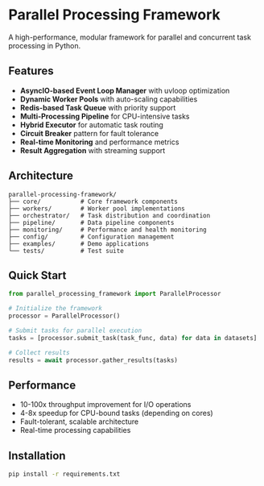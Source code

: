 # Parallel Processing Framework

A high-performance, modular framework for parallel and concurrent task processing in Python.

## Features

- **AsyncIO-based Event Loop Manager** with uvloop optimization
- **Dynamic Worker Pools** with auto-scaling capabilities
- **Redis-based Task Queue** with priority support
- **Multi-Processing Pipeline** for CPU-intensive tasks
- **Hybrid Executor** for automatic task routing
- **Circuit Breaker** pattern for fault tolerance
- **Real-time Monitoring** and performance metrics
- **Result Aggregation** with streaming support

## Architecture

```
parallel-processing-framework/
├── core/           # Core framework components
├── workers/        # Worker pool implementations
├── orchestrator/   # Task distribution and coordination
├── pipeline/       # Data pipeline components
├── monitoring/     # Performance and health monitoring
├── config/         # Configuration management
├── examples/       # Demo applications
└── tests/          # Test suite
```

## Quick Start

```python
from parallel_processing_framework import ParallelProcessor

# Initialize the framework
processor = ParallelProcessor()

# Submit tasks for parallel execution
tasks = [processor.submit_task(task_func, data) for data in datasets]

# Collect results
results = await processor.gather_results(tasks)
```

## Performance

- 10-100x throughput improvement for I/O operations
- 4-8x speedup for CPU-bound tasks (depending on cores)
- Fault-tolerant, scalable architecture
- Real-time processing capabilities

## Installation

```bash
pip install -r requirements.txt
```
